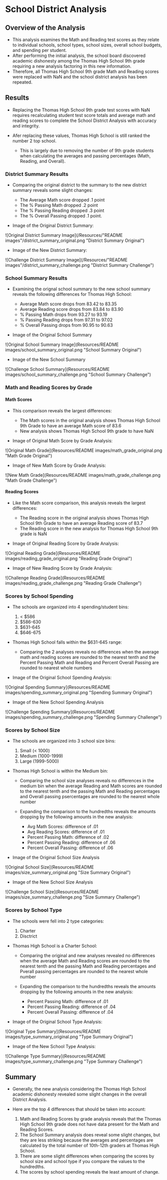# School District Analysis

## Overview of the Analysis

- This analysis examines the Math and Reading test scores as they relate to individual schools, school types, school sizes, overall school budgets, and spending per student.
- After performing the initial analysis, the school board discovered academic dishonesty among the Thomas High School 9th grade requiring a new analysis factoring in this new information. 
- Therefore, all Thomas High School 9th grade Math and Reading scores were replaced with NaN and the school district analysis has been repeated. 

## Results

- Replacing the Thomas High School 9th grade test scores with NaN requires recalculating student test score totals and average math and reading scores to complete the School District Analysis with accuracy and integrity. 

- Afer replacing these values, Thomas High School is still ranked the number 2 top school.
    - This is largely due to removing the number of 9th grade students when calculating the averages and passing percentages (Math, Reading, and Overall).

### District Summary Results

- Comparing the original district to the summary to the new district summary reveals some slight changes:
    - The Average Math score dropped .1 point
    - The % Passing Math dropped .2 point
    - The % Passing Reading dropped .3 point
    - The % Overall Passing dropped .1 point.

- Image of the Original District Summary:

![Original District Summary Image](/Resources/"README images"/district_summary_original.png "District Summary Original")

- Image of the New District Summary:

![Challenge District Summary Image](/Resources/"README images"/district_summary_challenge.png "District Summary Challenge")

### School Summary Results

- Examining the orignal school summary to the new school summary reveals the following differences for Thomas High School:
    - Average Math score drops from 83.42 to 83.35
    - Average Reading score drops from 83.84 to 83.90
    - % Passing Math drops from 93.27 to 93.19
    - % Passing Reading drops from 97.31 to 97.02
    - % Overall Passing drops from 90.95 to 90.63

- Image of the Original School Summary

![Original School Summary Image](Resources/README images/school_summary_original.png "School Summary Original")

- Image of the New School Summary

![Challenge School Summary](Resources/README images/school_summary_challenge.png "School Summary Challenge")

### Math and Reading Scores by Grade

#### Math Scores
- This comparison reveals the largest differences:
    - The Math scores in the original analysis shows Thomas High School 9th Grade to have an average Math score of 83.6
    - New analysis shows Thomas High School 9th grade to have NaN

- Image of Original Math Score by Grade Analysis:

![Original Math Grade](Resources/README images/math_grade_original.png "Math Grade Original")

- Image of New Math Score by Grade Analysis:

![New Math Grade](Resources/README images/math_grade_challenge.png "Math Grade Challenge")

#### Reading Scores

- Like the Math score comparison, this analysis reveals the largest differences:
    - The Reading score in the original analysis shows Thomas High School 9th Grade to have an average Reading score of 83.7
    - The Reading score in the new analysis for Thomas High School 9th grade is NaN

- Image of Original Reading Score by Grade Analysis:

![Original Reading Grade](Resources/README images/reading_grade_original.png "Reading Grade Original")

- Image of New Reading Score by Grade Analysis:

![Challenge Reading Grade](Resources/README images/reading_grade_challenge.png "Reading Grade Challenge")

### Scores by School Spending

- The schools are organized into 4 spending/student bins:
    1. < $586
    2. $586-630
    3. $631-645
    4. $646-675

- Thomas High School falls within the $631-645 range:
    - Comparing the 2 analyses reveals no differences when the average math and reading scores are rounded to the nearest tenth and the Percent Passing Math and Reading and Percent Overall Passing are rounded to nearest whole numbers

- Image of the Original School Spending Analysis:

![Original Spending Summary](Resources/README images/spending_summary_original.png "Spending Summary Original")

- Image of the New School Spending Analysis

![Challenge Spending Summary](Resources/README images/spending_summary_challenge.png "Spending Summary Challenge")

### Scores by School Size

- The schools are organized into 3 school size bins:
    1. Small (< 1000)
    2. Medium (1000-1999)
    3. Large (1999-5000)

- Thomas High School is within the Medium bin:
    - Comparing the school size analyses reveals no differences in the medium bin when the average Reading and Math scores are rounded to the nearest tenth and the passing Math and Reading percentages and Overall passing psercentages are rounded to the nearest whole number

    - Expanding the comparison to the hundredths reveals the amounts dropping by the following amounts in the new analysis:
        - Avg Math Scores: difference of .01
        - Avg Reading Scores: difference of .01
        - Percent Passing Math: difference of .02
        - Percent Passing Reading: difference of .06
        - Percent Overall Passing: difference of .06

- Image of the Original School Size Analysis

![Original School Size](Resources/README images/size_summary_original.png "Size Summary Original")

- Image of the New School Size Analysis

![Challenge School Size](Resources/README images/size_summary_challenge.png "Size Summary Challenge")

### Scores by School Type

- The schools were fell into 2 type categories: 
    1. Charter
    2. Disctrict

- Thomas High School is a Charter School:
    - Comparing the original and new analyses revealed no differences when the average Math and Reading scores are rounded to the nearest tenth and the passing Math and Reading percentages and Pverall passing percentages are rounded to the nearest whole number

    - Expanding the comparison to the hundredths reveals the amounts dropping by the following amounts in the new analysis:
        - Percent Passing Math: difference of .01
        - Percent Passing Reading: difference of .04
        - Percent Overall Passing: difference of .04

- Image of the Original School Type Analysis:

![Original Type Summary](Resources/README images/type_summary_original.png "Type Summary Original")

- Image of the New School Type Analysis:

![Challenge Type Summary](Resources/README images/type_summary_challenge.png "Type Summary Challenge")

## Summary

- Generally, the new analysis considering the Thomas High School academic dishonesty revealed some slight changes in the overall District Analysis. 

- Here are the top 4 differences that should be taken into account:
    1. Math and Reading Scores by grade analysis reveals that the Thomas High School 9th grade does not have data present for the Math and Reading Scores.
    2. The School Summary analysis does reveal some slight changes, but they are less striking because the averages and percentages are calculated by the total number of 10th-12th graders at Thomas High School.
    3. There are some slight differences when comparing the scores by school size and school type if you compare the values to the hundredths. 
    4. The scores by school spending reveals the least amount of change.